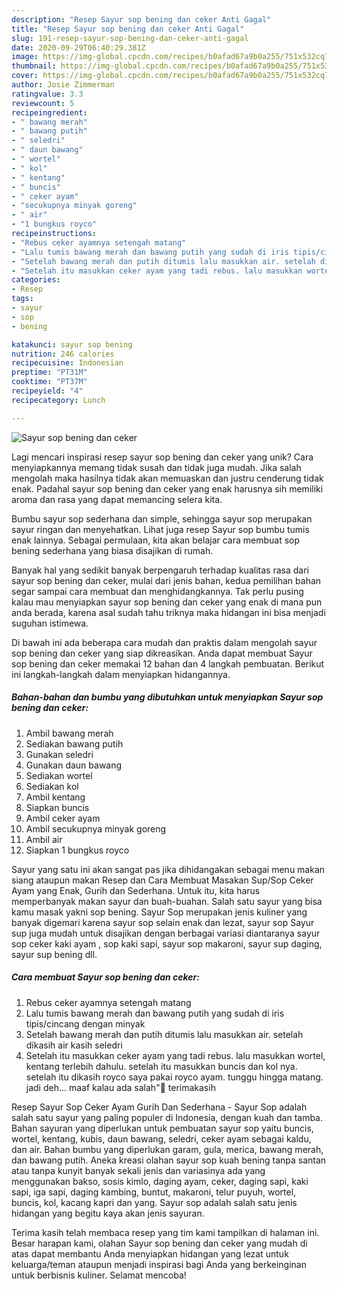 ```yaml
---
description: "Resep Sayur sop bening dan ceker Anti Gagal"
title: "Resep Sayur sop bening dan ceker Anti Gagal"
slug: 191-resep-sayur-sop-bening-dan-ceker-anti-gagal
date: 2020-09-29T06:40:29.381Z
image: https://img-global.cpcdn.com/recipes/b0afad67a9b0a255/751x532cq70/sayur-sop-bening-dan-ceker-foto-resep-utama.jpg
thumbnail: https://img-global.cpcdn.com/recipes/b0afad67a9b0a255/751x532cq70/sayur-sop-bening-dan-ceker-foto-resep-utama.jpg
cover: https://img-global.cpcdn.com/recipes/b0afad67a9b0a255/751x532cq70/sayur-sop-bening-dan-ceker-foto-resep-utama.jpg
author: Josie Zimmerman
ratingvalue: 3.3
reviewcount: 5
recipeingredient:
- " bawang merah"
- " bawang putih"
- " seledri"
- " daun bawang"
- " wortel"
- " kol"
- " kentang"
- " buncis"
- " ceker ayam"
- "secukupnya minyak goreng"
- " air"
- "1 bungkus royco"
recipeinstructions:
- "Rebus ceker ayamnya setengah matang"
- "Lalu tumis bawang merah dan bawang putih yang sudah di iris tipis/cincang dengan minyak"
- "Setelah bawang merah dan putih ditumis lalu masukkan air. setelah dikasih air kasih seledri"
- "Setelah itu masukkan ceker ayam yang tadi rebus. lalu masukkan wortel, kentang terlebih dahulu. setelah itu masukkan buncis dan kol nya. setelah itu dikasih royco saya pakai royco ayam. tunggu hingga matang. jadi deh... maaf kalau ada salah&#34;🙏 terimakasih"
categories:
- Resep
tags:
- sayur
- sop
- bening

katakunci: sayur sop bening 
nutrition: 246 calories
recipecuisine: Indonesian
preptime: "PT31M"
cooktime: "PT37M"
recipeyield: "4"
recipecategory: Lunch

---
```



![Sayur sop bening dan ceker](https://img-global.cpcdn.com/recipes/b0afad67a9b0a255/751x532cq70/sayur-sop-bening-dan-ceker-foto-resep-utama.jpg)

Lagi mencari inspirasi resep sayur sop bening dan ceker yang unik? Cara menyiapkannya memang tidak susah dan tidak juga mudah. Jika salah mengolah maka hasilnya tidak akan memuaskan dan justru cenderung tidak enak. Padahal sayur sop bening dan ceker yang enak harusnya sih memiliki aroma dan rasa yang dapat memancing selera kita.

Bumbu sayur sop sederhana dan simple, sehingga sayur sop merupakan sayur ringan dan menyehatkan. Lihat juga resep Sayur sop bumbu tumis enak lainnya. Sebagai permulaan, kita akan belajar cara membuat sop bening sederhana yang biasa disajikan di rumah.

Banyak hal yang sedikit banyak berpengaruh terhadap kualitas rasa dari sayur sop bening dan ceker, mulai dari jenis bahan, kedua pemilihan bahan segar sampai cara membuat dan menghidangkannya. Tak perlu pusing kalau mau menyiapkan sayur sop bening dan ceker yang enak di mana pun anda berada, karena asal sudah tahu triknya maka hidangan ini bisa menjadi suguhan istimewa.


Di bawah ini ada beberapa cara mudah dan praktis dalam mengolah sayur sop bening dan ceker yang siap dikreasikan. Anda dapat membuat Sayur sop bening dan ceker memakai 12 bahan dan 4 langkah pembuatan. Berikut ini langkah-langkah dalam menyiapkan hidangannya.

<!--inarticleads1-->

##### Bahan-bahan dan bumbu yang dibutuhkan untuk menyiapkan Sayur sop bening dan ceker:

1. Ambil  bawang merah
1. Sediakan  bawang putih
1. Gunakan  seledri
1. Gunakan  daun bawang
1. Sediakan  wortel
1. Sediakan  kol
1. Ambil  kentang
1. Siapkan  buncis
1. Ambil  ceker ayam
1. Ambil secukupnya minyak goreng
1. Ambil  air
1. Siapkan 1 bungkus royco


Sayur yang satu ini akan sangat pas jika dihidangakan sebagai menu makan siang ataupun makan Resep dan Cara Membuat Masakan Sup/Sop Ceker Ayam yang Enak, Gurih dan Sederhana. Untuk itu, kita harus memperbanyak makan sayur dan buah-buahan. Salah satu sayur yang bisa kamu masak yakni sop bening. Sayur Sop merupakan jenis kuliner yang banyak digemari karena sayur sop selain enak dan lezat, sayur sop Sayur sup juga mudah untuk disajikan dengan berbagai variasi diantaranya sayur sop ceker kaki ayam , sop kaki sapi, sayur sop makaroni, sayur sup daging, sayur sup bening dll. 

<!--inarticleads2-->

##### Cara membuat Sayur sop bening dan ceker:

1. Rebus ceker ayamnya setengah matang
1. Lalu tumis bawang merah dan bawang putih yang sudah di iris tipis/cincang dengan minyak
1. Setelah bawang merah dan putih ditumis lalu masukkan air. setelah dikasih air kasih seledri
1. Setelah itu masukkan ceker ayam yang tadi rebus. lalu masukkan wortel, kentang terlebih dahulu. setelah itu masukkan buncis dan kol nya. setelah itu dikasih royco saya pakai royco ayam. tunggu hingga matang. jadi deh... maaf kalau ada salah&#34;🙏 terimakasih


Resep Sayur Sop Ceker Ayam Gurih Dan Sederhana - Sayur Sop adalah salah satu sayur yang paling populer di Indonesia, dengan kuah dan tamba. Bahan sayuran yang diperlukan untuk pembuatan sayur sop yaitu buncis, wortel, kentang, kubis, daun bawang, seledri, ceker ayam sebagai kaldu, dan air. Bahan bumbu yang diperlukan garam, gula, merica, bawang merah, dan bawang putih. Aneka kreasi olahan sayur sop kuah bening tanpa santan atau tanpa kunyit banyak sekali jenis dan variasinya ada yang menggunakan bakso, sosis kimlo, daging ayam, ceker, daging sapi, kaki sapi, iga sapi, daging kambing, buntut, makaroni, telur puyuh, wortel, buncis, kol, kacang kapri dan yang. Sayur sop adalah salah satu jenis hidangan yang begitu kaya akan jenis sayuran. 

Terima kasih telah membaca resep yang tim kami tampilkan di halaman ini. Besar harapan kami, olahan Sayur sop bening dan ceker yang mudah di atas dapat membantu Anda menyiapkan hidangan yang lezat untuk keluarga/teman ataupun menjadi inspirasi bagi Anda yang berkeinginan untuk berbisnis kuliner. Selamat mencoba!
